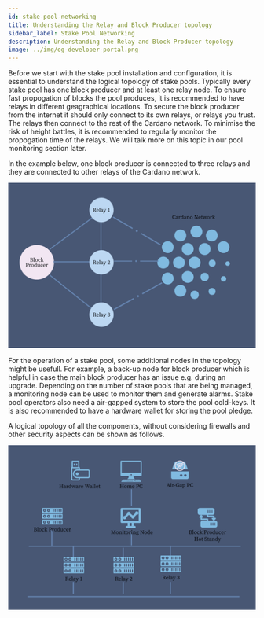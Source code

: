 ```yaml
---
id: stake-pool-networking
title: Understanding the Relay and Block Producer topology
sidebar_label: Stake Pool Networking
description: Understanding the Relay and Block Producer topology
image: ../img/og-developer-portal.png
---
```

Before we start with the stake pool installation and configuration, it is essential to understand the logical topology of stake pools. Typically every stake pool has one block producer and at least one relay node. To ensure fast propogation of blocks the pool produces, it is recommended to have relays in different geagraphical locations. To secure the block producer from the internet it should only connect to its own relays, or relays you trust. The relays then connect to the rest of the Cardano network. To minimise the risk of height battles, it is recommended to regularly monitor the propogation time of the relays. We will talk more on this topic in our pool monitoring section later.

In the example below, one block producer is connected to three relays and they are connected to other relays of the Cardano network.

![img](../../static/img/stake-pool-guide/stake-pool-network.jpg)

For the operation of a stake pool, some additional nodes in the topology might be usefull. For example, a back-up node for block producer which is helpful in case the main block producer has an issue e.g. during an upgrade. Depending on the number of stake pools that are being managed, a monitoring node can be used to monitor them and generate alarms. Stake pool operators also need a air-gapped system to store the pool cold-keys. It is also recommended to have a hardware wallet for storing the pool pledge.

A logical topology of all the components, without considering firewalls and other security aspects can be shown as follows.

![img](../../static/img/stake-pool-guide/stake-pool-setup.jpg)

